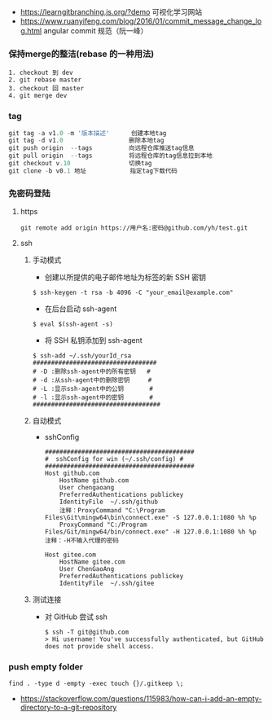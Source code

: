 - https://learngitbranching.js.org/?demo
  可视化学习网站
- https://www.ruanyifeng.com/blog/2016/01/commit_message_change_log.html
  angular commit 规范（阮一峰）

### 保持merge的整洁(rebase 的一种用法)

```shell
1. checkout 到 dev
2. git rebase master
3. checkout 回 master
4. git merge dev 
```

### tag

```powershell
git tag -a v1.0 -m '版本描述'	   创建本地tag
git tag -d v1.0					 删除本地tag
git push origin  --tags          向远程仓库推送tag信息
git pull origin  --tags          将远程仓库的tag信息拉到本地
git checkout v.10                切换tag
git clone -b v0.1 地址			指定tag下载代码
```

### 免密码登陆

1. https

   ```
   git remote add origin https://用户名:密码@github.com/yh/test.git
   ```

2. ssh

   1. 手动模式

      - 创建以所提供的电子邮件地址为标签的新 SSH 密钥

      ```shell
      $ ssh-keygen -t rsa -b 4096 -C "your_email@example.com"
      ```

      - 在后台启动 ssh-agent

      ```shell
      $ eval $(ssh-agent -s)
      ```

      - 将 SSH 私钥添加到 ssh-agent

      ```shell
      $ ssh-add ~/.ssh/yourId_rsa
      ##################################
      # -D :删除ssh-agent中的所有密钥   #                                                
      # -d :从ssh-agent中的删除密钥     #                                                 
      # -L :显示ssh-agent中的公钥       #                                                
      # -l :显示ssh-agent中的密钥       #                                         
      ###################################
      ```

   2. 自动模式

      - sshConfig

         ```shell
         #########################################
         #  sshConfig for win (~/.ssh/config) #
         #########################################
         Host github.com
             HostName github.com
             User chengaoang
             PreferredAuthentications publickey
             IdentityFile  ~/.ssh/github
             注释：ProxyCommand "C:\Program Files\Git\mingw64\bin\connect.exe" -S 127.0.0.1:1080 %h %p
             ProxyCommand "C:/Program Files/Git/mingw64/bin/connect.exe" -H 127.0.0.1:1080 %h %p 注释：-H不输入代理的密码
         
         Host gitee.com
             HostName gitee.com
             User ChenGaoAng
             PreferredAuthentications publickey
             IdentityFile  ~/.ssh/gitee
         ```

   3. 测试连接

       - 对 GitHub 尝试 ssh

            ```shell
            $ ssh -T git@github.com
            > Hi username! You've successfully authenticated, but GitHub does not provide shell access.
            ```

### push empty folder

```shell
find . -type d -empty -exec touch {}/.gitkeep \;
```

- https://stackoverflow.com/questions/115983/how-can-i-add-an-empty-directory-to-a-git-repository
